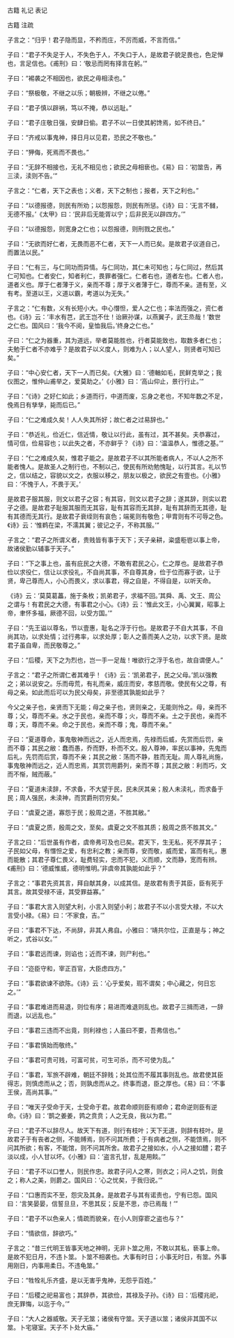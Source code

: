  
 古籍 礼记 表记 
 
 
 
 
 
 古籍 注疏 
 
 

子言之：“归乎！君子隐而显，不矜而庄，不厉而威，不言而信。”

 
子曰：“君子不失足于人，不失色于人，不失口于人，是故君子貌足畏也，色足惮也，言足信也。《甫刑》曰：‘敬忌而罔有择言在躬。’”

 
子曰：“裼袭之不相因也，欲民之毋相渎也。”

 
子曰：“祭极敬，不继之以乐；朝极辨，不继之以倦。”

 
子曰：“君子慎以辟祸，笃以不掩，恭以远耻。”

 
子曰：“君子庄敬日强，安肆日偷。君子不以一日使其躬馋焉，如不终日。”

 
子曰：“齐戒以事鬼神，择日月以见君，恐民之不敬也。”

 
子曰：“狎侮，死焉而不畏也。”

 
子曰：“无辞不相接也，无礼不相见也；欲民之毋相亵也。《易》曰：‘初筮告，再三渎，渎则不告。’”

 
子言之：“仁者，天下之表也；义者，天下之制也；报者，天下之利也。”

 
子曰：“以德报德，则民有所劝；以怨报怨，则民有所惩。《诗》曰：‘无言不雠，无德不报。’《太甲》曰：‘民非后无能胥以宁；后非民无以辟四方。’”

 
子曰：“以德报怨，则宽身之仁也；以怨报德，则刑戮之民也。”

 
子曰：“无欲而好仁者，无畏而恶不仁者，天下一人而已矣。是故君子议道自己，而置法以民。”

 
子曰：“仁有三，与仁同功而异情。与仁同功，其仁未可知也；与仁同过，然后其仁可知也。仁者安仁，知者利仁，畏罪者强仁。仁者右也，道者左也。仁者人也，道者义也。厚于仁者薄于义，亲而不尊；厚于义者薄于仁，尊而不亲。道有至，义有考。至道以王，义道以霸，考道以为无失。”

 
子言之：“仁有数，义有长短小大。中心憯怛，爱人之仁也；率法而强之，资仁者也。《诗》云：‘丰水有芑，武王岂不仕！诒厥孙谋，以燕翼子，武王烝哉！’数世之仁也。国风曰：‘我今不阅，皇恤我后。’终身之仁也。”

 
子曰：“仁之为器重，其为道远，举者莫能胜也，行者莫能致也，取数多者仁也；夫勉于仁者不亦难乎？是故君子以义度人，则难为人；以人望人，则贤者可知已矣。”

 
子曰：“中心安仁者，天下一人而已矣。《大雅》曰：‘德輶如毛，民鲜克举之；我仪图之，惟仲山甫举之，爱莫助之。’《小雅》曰：‘高山仰止，景行行止。’”

 
子曰：“《诗》之好仁如此；乡道而行，中道而废，忘身之老也，不知年数之不足，俛焉日有孳孳，毙而后已。”

 
子曰：“仁之难成久矣！人人失其所好；故仁者之过易辞也。”

 
子曰：“恭近礼，俭近仁，信近情，敬让以行此，虽有过，其不甚矣。夫恭寡过，情可信，俭易容也；以此失之者，不亦鲜乎？《诗》曰：‘温温恭人，惟德之基。’”

 
子曰：“仁之难成久矣，惟君子能之。是故君子不以其所能者病人，不以人之所不能者愧人。是故圣人之制行也，不制以己，使民有所劝勉愧耻，以行其言。礼以节之，信以结之，容貌以文之，衣服以移之，朋友以极之，欲民之有壹也。《小雅》曰：‘不愧于人，不畏于天。’

 
是故君子服其服，则文以君子之容；有其容，则文以君子之辞；遂其辞，则实以君子之德。是故君子耻服其服而无其容，耻有其容而无其辞，耻有其辞而无其德，耻有其德而无其行。是故君子衰绖则有哀色；端冕则有敬色；甲胄则有不可辱之色。《诗》云：‘惟鹈在梁，不濡其翼；彼记之子，不称其服。’”

 
子言之：“君子之所谓义者，贵贱皆有事于天下；天子亲耕，粢盛秬鬯以事上帝，故诸侯勤以辅事于天子。”

 
子曰：“下之事上也，虽有庇民之大德，不敢有君民之心，仁之厚也。是故君子恭俭以求役仁，信让以求役礼，不自尚其事，不自尊其身，俭于位而寡于欲，让于贤，卑己尊而人，小心而畏义，求以事君，得之自是，不得自是，以听天命。

 
《诗》云：‘莫莫葛藟，施于条枚；凯弟君子，求福不回。’其舜、禹、文王、周公之谓与！有君民之大德，有事君之小心。《诗》云：‘惟此文王，小心翼翼，昭事上帝，聿怀多福，厥德不回，以受方国。’”

 
子曰：“先王谥以尊名，节以壹惠，耻名之浮于行也。是故君子不自大其事，不自尚其功，以求处情；过行弗率，以求处厚；彰人之善而美人之功，以求下贤。是故君子虽自卑，而民敬尊之。”

 
子曰：“后稷，天下之为烈也，岂一手一足哉！唯欲行之浮于名也，故自谓便人。”

 
子言之：“君子之所谓仁者其难乎！《诗》云：‘凯弟君子，民之父母。’凯以强教之；弟以说安之。乐而毋荒，有礼而亲，威庄而安，孝慈而敬。使民有父之尊，有母之亲。如此而后可以为民父母矣，非至德其孰能如此乎？

 
今父之亲子也，亲贤而下无能；母之亲子也，贤则亲之，无能则怜之。母，亲而不尊；父，尊而不亲。水之于民也，亲而不尊；火，尊而不亲。土之于民也，亲而不尊；天，尊而不亲。命之于民也，亲而不尊；鬼，尊而不亲。”

 
子曰：“夏道尊命，事鬼敬神而远之，近人而忠焉，先禄而后威，先赏而后罚，亲而不尊；其民之敝：蠢而愚，乔而野，朴而不文。殷人尊神，率民以事神，先鬼而后礼，先罚而后赏，尊而不亲；其民之敝：荡而不静，胜而无耻。周人尊礼尚施，事鬼敬神而远之，近人而忠焉，其赏罚用爵列，亲而不尊；其民之敝：利而巧，文而不惭，贼而蔽。”

 
子曰：“夏道未渎辞，不求备，不大望于民，民未厌其亲；殷人未渎礼，而求备于民；周人强民，未渎神，而赏爵刑罚穷矣。”

 
子曰：“虞夏之道，寡怨于民；殷周之道，不胜其敝。”

 
子曰：“虞夏之质，殷周之文，至矣。虞夏之文不胜其质；殷周之质不胜其文。”

 
子言之曰：“后世虽有作者，虞帝弗可及也已矣。君天下，生无私，死不厚其子；子民如父母，有憯怛之爱，有忠利之教；亲而尊，安而敬，威而爱，富而有礼，惠而能散；其君子尊仁畏义，耻费轻实，忠而不犯，义而顺，文而静，宽而有辨。《甫刑》曰：‘德威惟威，德明惟明。’非虞帝其孰能如此乎？”

 
子言之：“事君先资其言，拜自献其身，以成其信。是故君有责于其臣，臣有死于其言。故其受禄不诬，其受罪益寡。”

 
子曰：“事君大言入则望大利，小言入则望小利；故君子不以小言受大禄，不以大言受小禄。《易》曰：‘不家食，吉。’”

 
子曰：“事君不下达，不尚辞，非其人弗自。小雅曰：‘靖共尔位，正直是与；神之听之，式谷以女。’”

 
子曰：“事君远而谏，则谄也；近而不谏，则尸利也。”

 
子曰：“迩臣守和，宰正百官，大臣虑四方。”

 
子曰：“事君欲谏不欲陈。《诗》云：‘心乎爱矣，瑕不谓矣；中心藏之，何日忘之。’”

 
子曰：“事君难进而易退，则位有序；易进而难退则乱也。故君子三揖而进，一辞而退，以远乱也。”

 
子曰：“事君三违而不出竟，则利禄也；人虽曰不要，吾弗信也。”

 
子曰：“事君慎始而敬终。”

 
子曰：“事君可贵可贱，可富可贫，可生可杀，而不可使为乱。”

 
子曰：“事君，军旅不辟难，朝廷不辞贱；处其位而不履其事则乱也。故君使其臣得志，则慎虑而从之；否，则孰虑而从之。终事而退，臣之厚也。《易》曰：‘不事王侯，高尚其事。’”

 
子曰：“唯天子受命于天，士受命于君。故君命顺则臣有顺命；君命逆则臣有逆命。《诗》曰：‘鹊之姜姜，鹑之贲贲；人之无良，我以为君。’”

 
子曰：“君子不以辞尽人。故天下有道，则行有枝叶；天下无道，则辞有枝叶。是故君子于有丧者之侧，不能赙焉，则不问其所费；于有病者之侧，不能馈焉，则不问其所欲；有客，不能馆，则不问其所舍。故君子之接如水，小人之接如醴；君子淡以成，小人甘以坏。《小雅》曰：‘盗言孔甘，乱是用餤。’”

 
子曰：“君子不以口誉人，则民作忠。故君子问人之寒，则衣之；问人之饥，则食之；称人之美，则爵之。国风曰：‘心之忧矣，于我归说。’”

 
子曰：“口惠而实不至，怨灾及其身。是故君子与其有诺责也，宁有已怨。国风曰：‘言笑晏晏，信誓旦旦，不思其反；反是不思，亦已焉哉！’”

 
子曰：“君子不以色亲人；情疏而貌亲，在小人则穿窬之盗也与？”

 
子曰：“情欲信，辞欲巧。”

 
子言之：“昔三代明王皆事天地之神明，无非卜筮之用，不敢以其私，亵事上帝。是故不犯日月，不违卜筮。卜筮不相袭也。大事有时日；小事无时日，有筮。外事用刚日，内事用柔日。不违龟筮。”

 
子曰：“牲牷礼乐齐盛，是以无害乎鬼神，无怨乎百姓。”

 
子曰：“后稷之祀易富也；其辞恭，其欲俭，其禄及子孙。《诗》曰：‘后稷兆祀，庶无罪悔，以迄于今。’”

 
子曰：“大人之器威敬。天子无筮；诸侯有守筮。天子道以筮；诸侯非其国不以筮。卜宅寝室。天子不卜处大庙。”

 